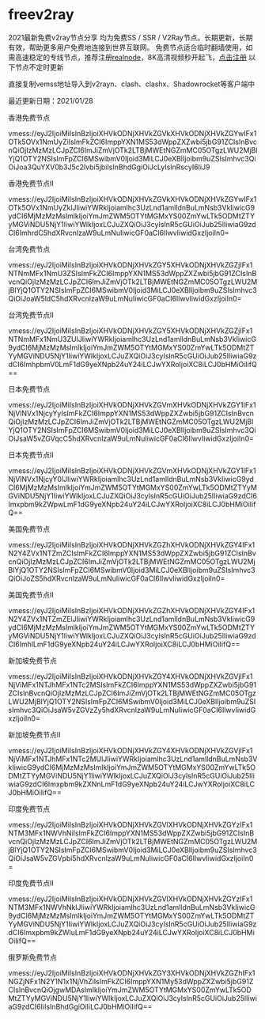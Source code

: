 # freev2ray
2021最新免费v2ray节点分享
均为免费SS / SSR / V2Ray节点。长期更新，长期有效，帮助更多用户免费地连接到世界互联网。
免费节点适合临时翻墙使用，如需高速稳定的专线节点，推荐注册[realnode](https://realnode.cloud/#/register?code=c0tBDrSC)，8K高清视频秒开起飞，[点击注册](https://realnode.cloud/#/register?code=c0tBDrSC)
以下节点不定时更新

直接复制vemss地址导入到v2rayn、clash、clashx、Shadowrocket等客户端中

最近更新日期：2021/01/28

香港免费节点

vmess://eyJ2IjoiMiIsInBzIjoiXHVkODNjXHVkZGVkXHVkODNjXHVkZGYwIFx1OTk5OVx1NmUyZiIsImFkZCI6ImppYXN1MS53dWppZXZwbi5jbG91ZCIsInBvcnQiOjIzMzMzLCJpZCI6ImJiZmVjOTk2LTBjMWEtNGZmMC05OTgzLWU2MjBlYjQ1OTY2NSIsImFpZCI6MSwibmV0Ijoid3MiLCJ0eXBlIjoibm9uZSIsImhvc3QiOiJoa3QuYXV0b3J5c2lvbi5jbiIsInBhdGgiOiJcLyIsInRscyI6IiJ9

香港免费节点II

vmess://eyJ2IjoiMiIsInBzIjoiXHVkODNjXHVkZGVkXHVkODNjXHVkZGYwIFx1OTk5OVx1NmUyZklJIiwiYWRkIjoiamlhc3UzLnd1amlldnBuLmNsb3VkIiwicG9ydCI6MjMzMzMsImlkIjoiYmJmZWM5OTYtMGMxYS00ZmYwLTk5ODMtZTYyMGViNDU5NjY1IiwiYWlkIjoxLCJuZXQiOiJ3cyIsInR5cGUiOiJub25lIiwiaG9zdCI6ImhrdC5hdXRvcnlzaW9uLmNuIiwicGF0aCI6IlwvIiwidGxzIjoiIn0=

台湾免费节点

vmess://eyJ2IjoiMiIsInBzIjoiXHVkODNjXHVkZGY5XHVkODNjXHVkZGZjIFx1NTNmMFx1NmU3ZSIsImFkZCI6ImppYXN1MS53dWppZXZwbi5jbG91ZCIsInBvcnQiOjIzMzMzLCJpZCI6ImJiZmVjOTk2LTBjMWEtNGZmMC05OTgzLWU2MjBlYjQ1OTY2NSIsImFpZCI6MSwibmV0Ijoid3MiLCJ0eXBlIjoibm9uZSIsImhvc3QiOiJoaW5ldC5hdXRvcnlzaW9uLmNuIiwicGF0aCI6IlwvIiwidGxzIjoiIn0=

台湾免费节点II

vmess://eyJ2IjoiMiIsInBzIjoiXHVkODNjXHVkZGY5XHVkODNjXHVkZGZjIFx1NTNmMFx1NmU3ZUlJIiwiYWRkIjoiamlhc3UzLnd1amlldnBuLmNsb3VkIiwicG9ydCI6MjMzMzMsImlkIjoiYmJmZWM5OTYtMGMxYS00ZmYwLTk5ODMtZTYyMGViNDU5NjY1IiwiYWlkIjoxLCJuZXQiOiJ3cyIsInR5cGUiOiJub25lIiwiaG9zdCI6ImhpbmV0LmF1dG9yeXNpb24uY24iLCJwYXRoIjoiXC8iLCJ0bHMiOiIifQ==

日本免费节点

vmess://eyJ2IjoiMiIsInBzIjoiXHVkODNjXHVkZGVmXHVkODNjXHVkZGY1IFx1NjVlNVx1NjcyYyIsImFkZCI6ImppYXN1MS53dWppZXZwbi5jbG91ZCIsInBvcnQiOjIzMzMzLCJpZCI6ImJiZmVjOTk2LTBjMWEtNGZmMC05OTgzLWU2MjBlYjQ1OTY2NSIsImFpZCI6MSwibmV0Ijoid3MiLCJ0eXBlIjoibm9uZSIsImhvc3QiOiJsaW5vZGVqcC5hdXRvcnlzaW9uLmNuIiwicGF0aCI6IlwvIiwidGxzIjoiIn0=

日本免费节点II

vmess://eyJ2IjoiMiIsInBzIjoiXHVkODNjXHVkZGVmXHVkODNjXHVkZGY1IFx1NjVlNVx1NjcyY0lJIiwiYWRkIjoiamlhc3UzLnd1amlldnBuLmNsb3VkIiwicG9ydCI6MjMzMzMsImlkIjoiYmJmZWM5OTYtMGMxYS00ZmYwLTk5ODMtZTYyMGViNDU5NjY1IiwiYWlkIjoxLCJuZXQiOiJ3cyIsInR5cGUiOiJub25lIiwiaG9zdCI6Imxpbm9kZWpwLmF1dG9yeXNpb24uY24iLCJwYXRoIjoiXC8iLCJ0bHMiOiIifQ==

美国免费节点

vmess://eyJ2IjoiMiIsInBzIjoiXHVkODNjXHVkZGZhXHVkODNjXHVkZGY4IFx1N2Y4ZVx1NTZmZCIsImFkZCI6ImppYXN1MS53dWppZXZwbi5jbG91ZCIsInBvcnQiOjIzMzMzLCJpZCI6ImJiZmVjOTk2LTBjMWEtNGZmMC05OTgzLWU2MjBlYjQ1OTY2NSIsImFpZCI6MSwibmV0Ijoid3MiLCJ0eXBlIjoibm9uZSIsImhvc3QiOiJoZS5hdXRvcnlzaW9uLmNuIiwicGF0aCI6IlwvIiwidGxzIjoiIn0=

美国免费节点II

vmess://eyJ2IjoiMiIsInBzIjoiXHVkODNjXHVkZGZhXHVkODNjXHVkZGY4IFx1N2Y4ZVx1NTZmZElJIiwiYWRkIjoiamlhc3UzLnd1amlldnBuLmNsb3VkIiwicG9ydCI6MjMzMzMsImlkIjoiYmJmZWM5OTYtMGMxYS00ZmYwLTk5ODMtZTYyMGViNDU5NjY1IiwiYWlkIjoxLCJuZXQiOiJ3cyIsInR5cGUiOiJub25lIiwiaG9zdCI6ImhlLmF1dG9yeXNpb24uY24iLCJwYXRoIjoiXC8iLCJ0bHMiOiIifQ==

新加坡免费节点

vmess://eyJ2IjoiMiIsInBzIjoiXHVkODNjXHVkZGY4XHVkODNjXHVkZGVjIFx1NjViMFx1NTJhMFx1NTc2MSIsImFkZCI6ImppYXN1MS53dWppZXZwbi5jbG91ZCIsInBvcnQiOjIzMzMzLCJpZCI6ImJiZmVjOTk2LTBjMWEtNGZmMC05OTgzLWU2MjBlYjQ1OTY2NSIsImFpZCI6MSwibmV0Ijoid3MiLCJ0eXBlIjoibm9uZSIsImhvc3QiOiJsaW5vZGVzZy5hdXRvcnlzaW9uLmNuIiwicGF0aCI6IlwvIiwidGxzIjoiIn0=

新加坡免费节点II

vmess://eyJ2IjoiMiIsInBzIjoiXHVkODNjXHVkZGY4XHVkODNjXHVkZGVjIFx1NjViMFx1NTJhMFx1NTc2MUlJIiwiYWRkIjoiamlhc3UzLnd1amlldnBuLmNsb3VkIiwicG9ydCI6MjMzMzMsImlkIjoiYmJmZWM5OTYtMGMxYS00ZmYwLTk5ODMtZTYyMGViNDU5NjY1IiwiYWlkIjoxLCJuZXQiOiJ3cyIsInR5cGUiOiJub25lIiwiaG9zdCI6Imxpbm9kZXNnLmF1dG9yeXNpb24uY24iLCJwYXRoIjoiXC8iLCJ0bHMiOiIifQ==

印度免费节点

vmess://eyJ2IjoiMiIsInBzIjoiXHVkODNjXHVkZGVlXHVkODNjXHVkZGYzIFx1NTM3MFx1NWVhNiIsImFkZCI6ImppYXN1MS53dWppZXZwbi5jbG91ZCIsInBvcnQiOjIzMzMzLCJpZCI6ImJiZmVjOTk2LTBjMWEtNGZmMC05OTgzLWU2MjBlYjQ1OTY2NSIsImFpZCI6MSwibmV0Ijoid3MiLCJ0eXBlIjoibm9uZSIsImhvc3QiOiJsaW5vZGVpbi5hdXRvcnlzaW9uLmNuIiwicGF0aCI6IlwvIiwidGxzIjoiIn0=

印度免费节点II

vmess://eyJ2IjoiMiIsInBzIjoiXHVkODNjXHVkZGVlXHVkODNjXHVkZGYzIFx1NTM3MFx1NWVhNklJIiwiYWRkIjoiamlhc3UzLnd1amlldnBuLmNsb3VkIiwicG9ydCI6MjMzMzMsImlkIjoiYmJmZWM5OTYtMGMxYS00ZmYwLTk5ODMtZTYyMGViNDU5NjY1IiwiYWlkIjoxLCJuZXQiOiJ3cyIsInR5cGUiOiJub25lIiwiaG9zdCI6Imxpbm9kZWluLmF1dG9yeXNpb24uY24iLCJwYXRoIjoiXC8iLCJ0bHMiOiIifQ==

俄罗斯免费节点

vmess://eyJ2IjoiMiIsInBzIjoiXHVkODNjXHVkZGY3XHVkODNjXHVkZGZhIFx1NGZjNFx1N2Y1N1x1NjVhZiIsImFkZCI6ImppYXN1My53dWppZXZwbi5jbG91ZCIsInBvcnQiOjgwMDAsImlkIjoiYmJmZWM5OTYtMGMxYS00ZmYwLTk5ODMtZTYyMGViNDU5NjY1IiwiYWlkIjoxLCJuZXQiOiJ3cyIsInR5cGUiOiJub25lIiwiaG9zdCI6IiIsInBhdGgiOiIiLCJ0bHMiOiIifQ==
